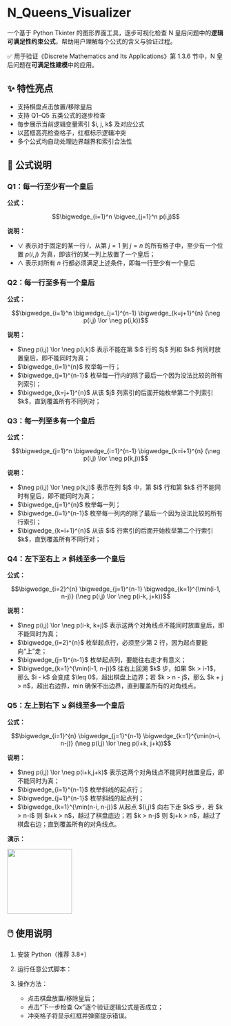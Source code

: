 # N\_Queens\_Visualizer

一个基于 Python Tkinter 的图形界面工具，逐步可视化检查 N 皇后问题中的**逻辑可满足性约束公式**，帮助用户理解每个公式的含义与验证过程。

✅ 用于验证《Discrete Mathematics and Its Applications》第 1.3.6 节中，N 皇后问题在**可满足性建模**中的应用。



## ✨ 特性亮点

* 支持棋盘点击放置/移除皇后
* 支持 Q1–Q5 五类公式的逐步检查
* 每步展示当前逻辑变量索引 \$i, j, k\$ 及对应公式
* 以蓝框高亮检查格子，红框标示逻辑冲突
* 多个公式均自动处理边界越界和索引合法性



## 📐 公式说明

### Q1：每一行**至少**有一个皇后

**公式：**

```math
\bigwedge_{i=1}^n \bigvee_{j=1}^n p(i,j)
```

**说明：**
- $\lor$ 表示对于固定的某一行 $i$，从第 $j = 1$ 到 $j = n$ 的所有格子中，至少有一个位置 $p(i, j)$ 为真，即该行的某一列上放置了一个皇后；
- ∧ 表示对所有 $n$ 行都必须满足上述条件，即每一行至少有一个皇后



### Q2：每一行**至多**有一个皇后

**公式：**

```math
\bigwedge_{i=1}^n \bigwedge_{j=1}^{n-1} \bigwedge_{k=j+1}^{n} (\neg p(i,j) \lor \neg p(i,k))
```

**说明：**
- \$\neg p(i,j) \lor \neg p(i,k)\$ 表示不能在第 \$i\$ 行的 \$j\$ 列和 \$k\$ 列同时放置皇后，即不能同时为真；
- \$\bigwedge\_{i=1}^{n}\$ 枚举每一行；
- \$\bigwedge\_{j=1}^{n-1}\$ 枚举每一行内的除了最后一个因为没法比较的所有列索引；
- \$\bigwedge\_{k=j+1}^{n}\$ 从该 \$j\$ 列索引的后面开始枚举第二个列索引 \$k\$，直到覆盖所有不同列对；



### Q3：每一列**至多**有一个皇后

**公式：**

```math
\bigwedge_{j=1}^n \bigwedge_{i=1}^{n-1} \bigwedge_{k=i+1}^{n} (\neg p(i,j) \lor \neg p(k,j))
```

**说明：**
- \$\neg p(i,j) \lor \neg p(k,j)\$ 表示在列 \$j\$ 中，第 \$i\$ 行和第 \$k\$ 行不能同时有皇后，即不能同时为真；
- \$\bigwedge\_{j=1}^{n}\$ 枚举每一列；
- \$\bigwedge\_{i=1}^{n-1}\$ 枚举每一列内的除了最后一个因为没法比较的所有行索引；
- \$\bigwedge\_{k=i+1}^{n}\$ 从该 \$i\$ 行索引的后面开始枚举第二个行索引 \$k\$，直到覆盖所有不同行对；



### Q4：左下至右上 ↗ **斜线至多一个皇后**

**公式：**

```math
\bigwedge_{i=2}^{n} \bigwedge_{j=1}^{n-1} \bigwedge_{k=1}^{\min(i-1, n-j)} (\neg p(i,j) \lor \neg p(i-k, j+k))
```

**说明：**
- \$\neg p(i,j) \lor \neg p(i-k, k+j)\$ 表示这两个对角线点不能同时放置皇后，即不能同时为真；
- \$\bigwedge\_{i=2}^{n}\$ 枚举起点行，必须至少第 2 行，因为起点要能向“上”走；
- \$\bigwedge\_{j=1}^{n-1}\$ 枚举起点列，要能往右走才有意义；
- \$\bigwedge\_{k=1}^{\min(i-1, n-j)}\$ 往右上回溯 \$k\$ 步，如果 \$k > i-1\$，那么 \$i - k\$ 会变成 \$\leq 0\$，超出棋盘上边界；若 \$k > n - j\$，那么 \$k + j > n\$，超出右边界，min 确保不出边界，直到覆盖所有的对角线点。



### Q5：左上到右下 ↘ **斜线至多一个皇后**

**公式：**

```math
\bigwedge_{i=1}^{n} \bigwedge_{j=1}^{n-1} \bigwedge_{k=1}^{\min(n-i, n-j)} (\neg p(i,j) \lor \neg p(i+k, j+k))
```

**说明：**
- \$\neg p(i,j) \lor \neg p(i+k,j+k)\$ 表示这两个对角线点不能同时放置皇后，即不能同时为真；
- \$\bigwedge\_{i=1}^{n-1}\$ 枚举斜线的起点行；
- \$\bigwedge\_{j=1}^{n-1}\$ 枚举斜线的起点列；
- \$\bigwedge\_{k=1}^{\min(n-i, n-j)}\$ 从起点 \$(i,j)\$ 向右下走 \$k\$ 步，若 \$k > n-i\$ 则 \$i+k > n\$，越过了棋盘底边；若 \$k > n-j\$ 则 \$j+k > n\$，越过了棋盘右边；直到覆盖所有的对角线点。

**演示：**

<img src="https://github.com/user-attachments/assets/7d92d311-d98a-41e2-b85d-49b61c321f95" width="150">



## 🖱️ 使用说明

1. 安装 Python（推荐 3.8+）
2. 运行任意公式脚本：
3. 操作方法：

   * 点击棋盘放置/移除皇后；
   * 点击“下一步检查 Qx”逐个验证逻辑公式是否成立；
   * 冲突格子将显示红框并弹窗提示错误。

